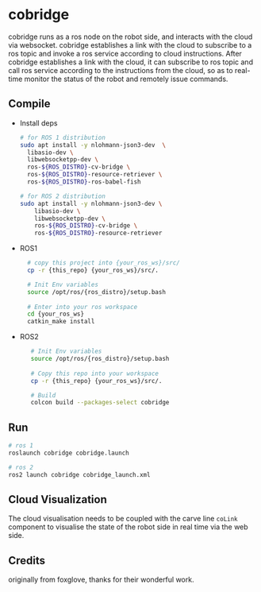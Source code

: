 # cobridge

cobridge runs as a ros node on the robot side, and interacts with the cloud via websocket. cobridge establishes a link with the cloud to subscribe to a ros topic and invoke a ros service according to cloud instructions.
After cobridge establishes a link with the cloud, it can subscribe to ros topic and call ros service according to the instructions from the cloud, so as to real-time monitor the status of the robot and remotely issue commands.

## Compile

* Install deps 
  ``` bash
  # for ROS 1 distribution
  sudo apt install -y nlohmann-json3-dev  \
    libasio-dev \
    libwebsocketpp-dev \
    ros-${ROS_DISTRO}-cv-bridge \
    ros-${ROS_DISTRO}-resource-retriever \
    ros-${ROS_DISTRO}-ros-babel-fish
  
  # for ROS 2 distribution
  sudo apt install -y nlohmann-json3-dev \
      libasio-dev \
      libwebsocketpp-dev \
      ros-${ROS_DISTRO}-cv-bridge \
      ros-${ROS_DISTRO}-resource-retriever
  ```

* ROS1

  ``` bash
    # copy this project into {your_ros_ws}/src/
    cp -r {this_repo} {your_ros_ws}/src/.
  
    # Init Env variables
    source /opt/ros/{ros_distro}/setup.bash
 
    # Enter into your ros workspace 
    cd {your_ros_ws}
    catkin_make install
  ```


* ROS2

  ``` bash 
     # Init Env variables
     source /opt/ros/{ros_distro}/setup.bash
     
     # Copy this repo into your workspace
     cp -r {this_repo} {your_ros_ws}/src/. 
  
     # Build
     colcon build --packages-select cobridge
  ```

## Run
  ``` bash
  # ros 1
  roslaunch cobridge cobridge.launch
  
  # ros 2
  ros2 launch cobridge cobridge_launch.xml 
  ```

## Cloud Visualization 
The cloud visualisation needs to be coupled with the carve line `coLink` component to visualise the state of the robot side in real time via the web side.

## Credits
originally from foxglove, thanks for their wonderful work. 
